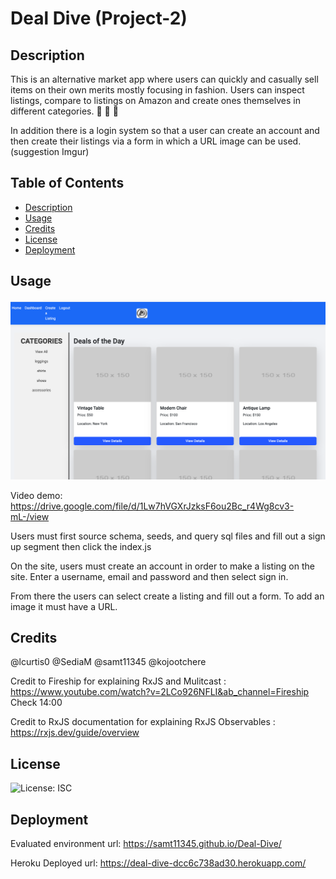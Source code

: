 # Deal Dive (Project-2)

## Description

This is an alternative market app where users can quickly and casually sell items on their own merits mostly focusing in fashion. Users can inspect listings, compare to listings on Amazon and create ones themselves in different categories. 🧥 👖 🥾

In addition there is a login system so that a user can create an account and then create their listings via a form in which a URL image can be used. (suggestion Imgur)

## Table of Contents

- [Description](#Decription)
- [Usage](#Usage)
- [Credits](#Credits)
- [License](#License)
- [Deployment](#Deployment)

## Usage

![Deployed Application Screenshot](./public/images/DealDive_ScreenShot.png)

Video demo: https://drive.google.com/file/d/1Lw7hVGXrJzksF6ou2Bc_r4Wg8cv3-mL-/view

Users must first source schema, seeds, and query sql files and fill out a sign up segment then click the index.js

On the site, users must create an account in order to make a listing on the site. Enter a username, email and password and then select sign in. 

From there the users can select create a listing and fill out a form. To add an image it must have a URL.

## Credits

@lcurtis0 @SediaM @samt11345 @kojootchere 

Credit to Fireship for explaining RxJS and Mulitcast : https://www.youtube.com/watch?v=2LCo926NFLI&ab_channel=Fireship Check 14:00

Credit to RxJS documentation for explaining RxJS Observables : https://rxjs.dev/guide/overview


## License

![License: ISC](https://img.shields.io/badge/license-ISC-blue.svg)

## Deployment
Evaluated environment url: https://samt11345.github.io/Deal-Dive/

Heroku Deployed url: https://deal-dive-dcc6c738ad30.herokuapp.com/


